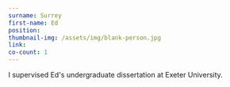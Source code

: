 ```yaml
---
surname: Surrey
first-name: Ed
position: 
thumbnail-img: /assets/img/blank-person.jpg
link: 
co-count: 1
---
```


I supervised Ed's undergraduate dissertation at Exeter University. 


